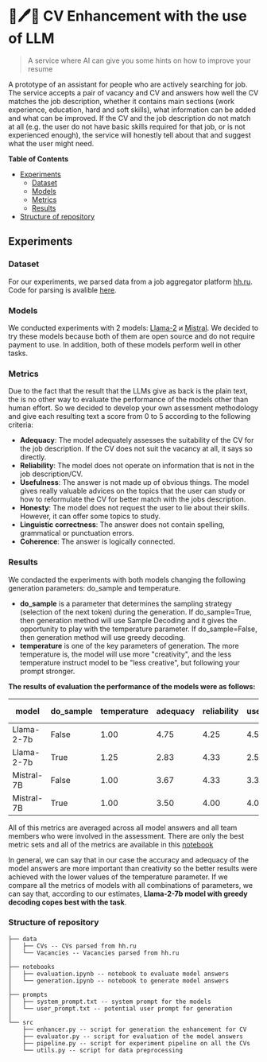 # 📄🖊️🤖 CV Enhancement with the use of LLM

> A service where AI can give you some hints on how to improve your resume

A prototype of an assistant for people who are actively searching for job. The service accepts a pair of vacancy and CV and answers how well the CV matches the job description, whether it contains main sections (work experience, education, hard and soft skills), what information can be added and what can be improved. If the CV and the job description do not match at all (e.g. the user do not have basic skills required for that job, or is not experienced enough), the service will honestly tell about that and suggest what the user might need.

**Table of Contents**
- [Experiments](#experiments)
  - [Dataset](#dataset)
  - [Models](#models)
  - [Metrics](#metrics)
  - [Results](#results)
- [Structure of repository](#structure)

<a name="experiments"></a>
## Experiments

<a name="dataset"></a>
### Dataset
For our experiments, we parsed data from a job aggregator platform [hh.ru](https://hh.ru). Code for parsing is avalible [here](https://github.com/abdullinilgiz/LLMmatch).

### Models

We conducted experiments with 2 models: [Llama-2](https://huggingface.co/meta-llama/Llama-2-7b-chat-hf) и [Mistral](https://huggingface.co/mistralai/Mistral-7B-Instruct-v0.1). We decided to try these models because both of them are open 
source and do not require payment to use. In addition, both of these models perform well in other tasks.

### Metrics
Due to the fact that the result that the LLMs give as back is the plain text, the is no other way to evaluate the performance of the models other than human effort. So we decided to develop your own assessment methodology and give each 
resulting text a score from 0 to 5 according to the following criteria:

- **Adequacy**: The model adequately assesses the suitability of the CV for the job description. If the CV does not suit the vacancy at all, it says so directly.
- **Reliability**: The model does not operate on information that is not in the job description/CV.
- **Usefulness**: The answer is not made up of obvious things. The model gives really valuable advices on the topics that the user can study or how to reformulate the CV for better match with the jobs description.
- **Honesty**: The model does not request the user to lie about their skills. However, it can offer some topics to study.
- **Linguistic correctness**: The answer does not contain spelling, grammatical or punctuation errors.
- **Coherence**: The answer is logically connected.

<a name="results"></a>
### Results
We condacted the experiments with both models changing the following generation parameters: do_sample and temperature.
- **do_sample** is a parameter that determines the sampling strategy (selection of the next token) during the generation. If do_sample=True, then generation method will use Sample Decoding and it gives the opportunity to play with the temperature parameter. If do_sample=False, then generation method will use greedy decoding.
- **temperature** is one of the key parameters of generation. The more temperature is, the model will use more "creativity", and the less temperature instruct model to be "less creative", but following your prompt stronger.

**The results of evaluation the performance of the models were as follows:**

| model     |	do_sample | temperature	| adequacy | reliability | usefulness |	honesty |	linguistic correctness | coherence |
| --------- |	--------- | ----------	| -------- | ----------- | ---------- |	------- |	---------------------- | --------- |
|Llama-2-7b |	False     | 1.00      	| 4.75     | 4.25        | 4.50       |	5.00    |	5.00                   | 4.00      |
|Llama-2-7b |	True      | 1.25      	| 2.83     | 4.33        | 2.50       |	5.00    |	5.00                   | 4.83      |
|Mistral-7B |	False     | 1.00      	| 3.67     | 4.33        | 3.33       |	4.67    |	5.00                   | 4.00      |
|Mistral-7B |	True      | 1.00      	| 3.50     | 4.00        | 4.00       |	5.00    |	5.00                   | 5.00      |

All of this metrics are averaged across all model answers and all team members who were involved in the assessment. There are only the best metric sets and all of the metrics are available in this [notebook](notebooks/evaluation.ipynb)

In general, we can say that in our case the accuracy and adequacy of the model answers are more important than creativity so the better results were achieved with the lower values of the temperature parameter. If we compare all the metrics of models with all combinations of parameters, we can say that, according to our estimates, **Llama-2-7b model with greedy decoding copes best with the task**.

<a name="structure"></a>
### Structure of repository
```
├── data
│   ├── CVs -- CVs parsed from hh.ru
│   └── Vacancies -- Vacancies parsed from hh.ru
│
├── notebooks
│   ├── evaluation.ipynb -- notebook to evaluate model answers
│   └── generation.ipynb -- notebook to generate model answers
│
├── prompts
│   ├── system_prompt.txt -- system prompt for the models
│   └── user_prompt.txt -- potential user prompt for generation
│
└── src
    ├── enhancer.py -- script for generation the enhancement for CV
    ├── evaluator.py -- script for evaluation of the model answers
    ├── pipeline.py -- script for experiment pipeline on all the CVs
    └── utils.py -- script for data preprocessing
```
